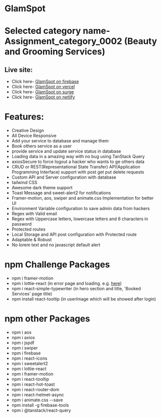 # GlamSpot

# Selected category name- Assignment_category_0002 (Beauty and Grooming Services)

## Live site:

- Click here- [GlamSpot on firebase](https://glamspot-khaled.web.app)
- Click here- [GlamSpot on vercel](https://glamspot-by-khaled.vercel.app)
- Click here- [GlamSpot on surge](https://glamspot-by-khaled.surge.sh)
- Click here- [GlamSpot on netlify](https://glamspot-by-khaled.netlify.app)

# Features:

- Creative Design
- All Device Responsive
- Add your service to database and manage them
- Book others service as a user
- provide service and update service status in database
- Loading data in a amazing way with no bug using TanStack Query
- axiosSecure to force logout a hacker who wants to ge others data
- CRUD or REST(Representational State Transfer) API(Application Programming
  Interface) support with post get put delete requests
- Custom API and Server configuration with database
- tailwind CSS
- Awesome dark theme support
- Toast Message and sweet-alert2 for notifications
- Framer-motion, aos, swiper and animate.css Implementation for better UI
- Environment Variable configuration to save admin data from hackers
- Regex with Valid email
- Regex with Uppercase letters, lowercase letters and 6 characters in password
- Protected routes
- Local Storage and API post configuration with Protected route
- Adaptable & Robust
- No lorem text and no javascript default alert

# npm Challenge Packages

- npm i framer-motion
- npm i lottie-react (in error page and loading. e.g.
  [here](https://glamspot-khaled.web.app/fdfgfdvgdfg))
- npm i react-simple-typewriter (in hero section and title, 'Booked Services'
  page title)
- npm install react-tooltip (in userImage which will be showed after login)

# npm other Packages

- npm i aos
- npm i axios
- npm i jspdf
- npm i swiper
- npm i firebase
- npm i react-icons
- npm i sweetalert2
- npm i lottie-react
- npm i framer-motion
- npm i react-tooltip
- npm i react-hot-toast
- npm i react-router-dom
- npm i react-helmet-async
- npm i animate.css --save
- npm install -g firebase-tools
- npm i @tanstack/react-query
